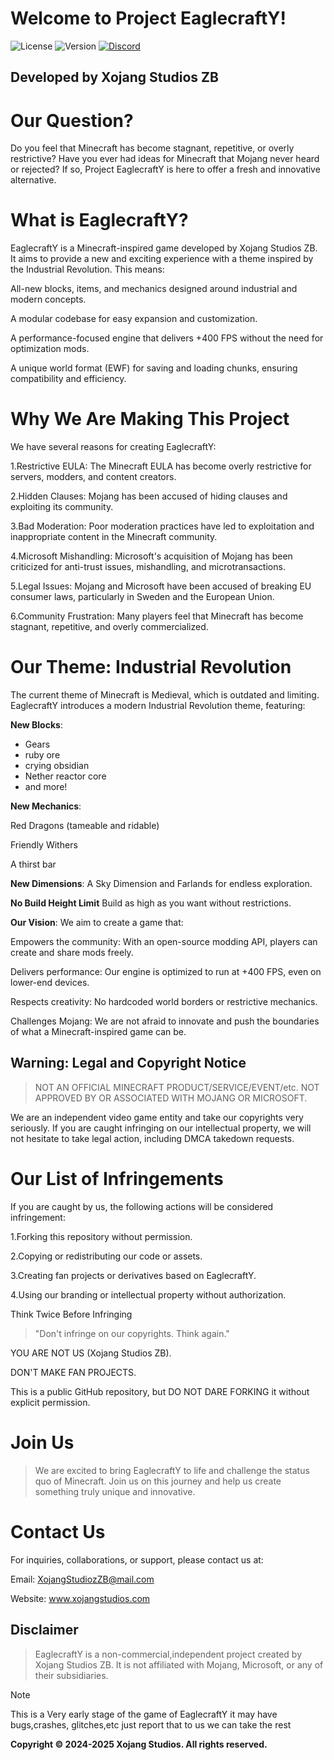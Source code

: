 # Welcome to Project EaglecraftY!
![License](https://img.shields.io/badge/License-proprietary-red)
![Version](https://img.shields.io/badge/Version-v0.0-blue)
[![Discord](https://img.shields.io/badge/Discord-Join%20Our%20Server-7289DA?logo=discord)](https://discord.gg/acN93WBRC5)

## Developed by Xojang Studios ZB

# Our Question?
Do you feel that Minecraft has become stagnant, repetitive, or overly restrictive? Have you ever had ideas for Minecraft that Mojang never heard or rejected? If so, Project EaglecraftY is here to offer a fresh and innovative alternative.

# What is EaglecraftY?
EaglecraftY is a Minecraft-inspired game developed by Xojang Studios ZB. It aims to provide a new and exciting experience with a theme inspired by the Industrial Revolution. This means:

All-new blocks, items, and mechanics designed around industrial and modern concepts.

A modular codebase for easy expansion and customization.

A performance-focused engine that delivers +400 FPS without the need for optimization mods.

A unique world format (EWF) for saving and loading chunks, ensuring compatibility and efficiency.

# Why We Are Making This Project
We have several reasons for creating EaglecraftY:

1.Restrictive EULA: The Minecraft EULA has become overly restrictive for servers, modders, and content creators.

2.Hidden Clauses: Mojang has been accused of hiding clauses and exploiting its community.

3.Bad Moderation: Poor moderation practices have led to exploitation and inappropriate content in the Minecraft community.

4.Microsoft Mishandling: Microsoft's acquisition of Mojang has been criticized for anti-trust issues, mishandling, and microtransactions.

5.Legal Issues: Mojang and Microsoft have been accused of breaking EU consumer laws, particularly in Sweden and the European Union.

6.Community Frustration: Many players feel that Minecraft has become stagnant, repetitive, and overly commercialized.


# Our Theme: Industrial Revolution
The current theme of Minecraft is Medieval, which is outdated and limiting. EaglecraftY introduces a modern Industrial Revolution theme, featuring:

**New Blocks**:
 - Gears
 - ruby ore
 - crying obsidian
 - Nether reactor core
 - and more!

**New Mechanics**:

Red Dragons (tameable and ridable)

Friendly Withers

A thirst bar

**New Dimensions**:
A Sky Dimension and Farlands for endless exploration.

**No Build Height Limit**
Build as high as you want without restrictions.

**Our Vision**:
We aim to create a game that:

Empowers the community: With an open-source modding API, players can create and share mods freely.

Delivers performance: Our engine is optimized to run at +400 FPS, even on lower-end devices.

Respects creativity: No hardcoded world borders or restrictive mechanics.

Challenges Mojang: We are not afraid to innovate and push the boundaries of what a Minecraft-inspired game can be.

## Warning: Legal and Copyright Notice
> NOT AN OFFICIAL MINECRAFT PRODUCT/SERVICE/EVENT/etc.
> NOT APPROVED BY OR ASSOCIATED WITH MOJANG OR MICROSOFT.

We are an independent video game entity and take our copyrights very seriously. If you are caught infringing on our intellectual property, we will not hesitate to take legal action, including DMCA takedown requests.

# Our List of Infringements
If you are caught by us, the following actions will be considered infringement:

1.Forking this repository without permission.

2.Copying or redistributing our code or assets.

3.Creating fan projects or derivatives based on EaglecraftY.

4.Using our branding or intellectual property without authorization.

Think Twice Before Infringing
> "Don't infringe on our copyrights. Think again."

YOU ARE NOT US (Xojang Studios ZB).

DON'T MAKE FAN PROJECTS.

This is a public GitHub repository, but DO NOT DARE FORKING it without explicit permission.

# Join Us
> We are excited to bring EaglecraftY to life and challenge the status quo of Minecraft.
> Join us on this journey and help us create something truly unique and innovative.

# Contact Us
For inquiries, collaborations, or support, please contact us at:

Email: XojangStudiozZB@mail.com

Website: www.xojangstudios.com

## Disclaimer
> EaglecraftY is a non-commercial,independent project created by Xojang Studios ZB. It is not affiliated with Mojang, Microsoft, or any of their subsidiaries.

> [!NOTE]
> This is a Very early stage of the game of EaglecraftY it may have bugs,crashes, glitches,etc just report that to us we can take the rest 

**Copyright © 2024-2025 Xojang Studios. All rights reserved.**
